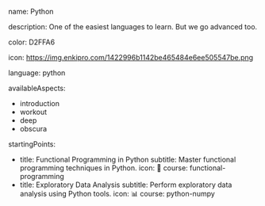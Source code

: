 name: Python

description: One of the easiest languages to learn. But we go advanced too.

color: D2FFA6

icon: https://img.enkipro.com/1422996b1142be465484e6ee505547be.png

language: python

availableAspects:
  - introduction
  - workout
  - deep
  - obscura 
 
startingPoints:
  - title: Functional Programming in Python
    subtitle: Master functional programming techniques in Python.
    icon: 🧠
    course: functional-programming
  - title: Exploratory Data Analysis
    subtitle: Perform exploratory data analysis using Python tools.
    icon: 📊
    course: python-numpy
